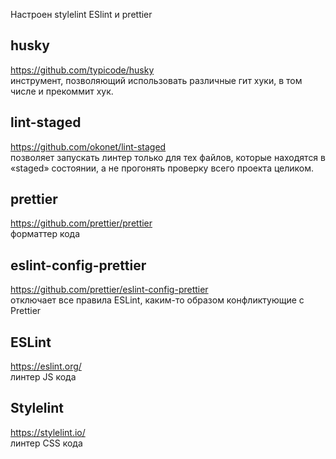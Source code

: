 Настроен stylelint ESlint и prettier

## husky
https://github.com/typicode/husky \
инструмент, позволяющий использовать различные гит хуки, в том числе и прекоммит хук.

## lint-staged
https://github.com/okonet/lint-staged \
позволяет запускать линтер только для тех файлов, которые находятся в «staged» состоянии, а не прогонять проверку всего проекта целиком.

## prettier
https://github.com/prettier/prettier \
форматтер кода

## eslint-config-prettier
https://github.com/prettier/eslint-config-prettier \
отключает все правила ESLint, каким-то образом конфликтующие с Prettier

## ESLint
https://eslint.org/ \
линтер JS кода

## Stylelint
https://stylelint.io/ \
линтер CSS кода
